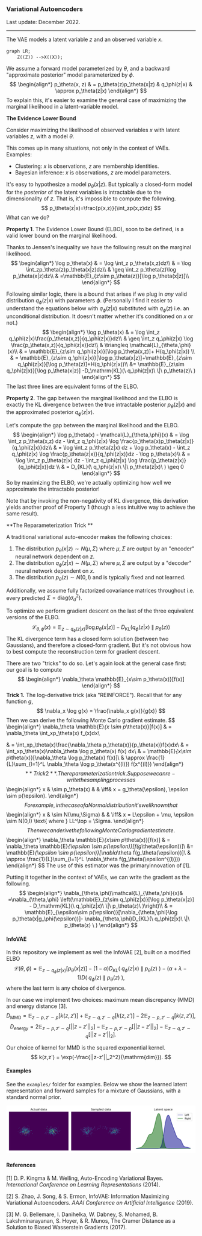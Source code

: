 ### Variational Autoencoders

Last update: December 2022.

---

The VAE models a latent variable $z$ and an observed variable $x$. 

```mermaid
graph LR;
    Z((Z)) -->X((X));
```

We assume a forward model parameterized by $\theta$, and a backward "approximate posterior" model parameterized by $\phi$.
$$
\begin{align*}
p_\theta(x, z) & = p_\theta(z)p_\theta(x|z) & q_\phi(z|x) & \approx p_\theta(z|x)
\end{align*}
$$
To explain this, it's easier to examine the general case of maximizing the marginal likelihood in a latent-variable model.

**The Evidence Lower Bound**

Consider maximizing the likelihood of observed variables $x$ with latent variables $z$, with a model $\theta$. 

This comes up in many situations, not only in the context of VAEs. Examples: 

- Clustering: $x$ is observations, $z$ are membership identities.
- Bayesian inference: $x$ is observations, $z$ are model parameters.

It's easy to hypothesize a model $p_\theta(x|z)$. But typically a closed-form model for the *posterior* of the latent variables is intractable due to the dimensionality of $z$. That is, it's impossible to compute the following.
$$
p_\theta(z|x)=\frac{p(x,z)}{\int_zp(x,z)dz}
$$
What can we do? 

**Property 1**. The Evidence Lower Bound (ELBO), soon to be defined, is a valid lower bound on the marginal likelihood.

Thanks to Jensen's inequality we have the following result on the marginal likelihood.
$$
\begin{align*}
\log p_\theta(x) & = \log \int_z p_\theta(x,z)dz\\
& = \log \int_zp_\theta(z)p_\theta(x|z)dz\\
& \geq \int_z p_\theta(z)\log p_\theta(x|z)dz\\
& =\mathbb{E}_{z\sim p_\theta(z)}[\log p_\theta(x|z)]\\
\end{align*}
$$

Following similar logic, there is a bound that arises if we plug in *any* valid distribution $q_\phi(z|x)$ with parameters $\phi$. (Personally I find it easier to understand the equations below with $q_\phi(z|x)$ substituted with $q_\phi(z)$ i.e. an unconditional distribution. It doesn't matter whether it's conditioned on $x$ or not.)
$$
\begin{align*}
\log p_\theta(x) & = \log \int_z q_\phi(z|x)\frac{p_\theta(x,z)}{q_\phi(z|x)}dz\\
& \geq \int_z q_\phi(z|x) \log \frac{p_\theta(x,z)}{q_\phi(z|x)}dz\\
& \triangleq \mathcal{L}_{\theta,\phi}(x)\\
& = \mathbb{E}_{z\sim q_\phi(z|x)}[\log p_\theta(x,z)]+ H(q_\phi(z|x)) \\
& = \mathbb{E}_{z\sim q_\phi(z|x)}[\log p_\theta(x|z)]+\mathbb{E}_{z\sim q_\phi(z|x)}[\log p_\theta(z)]+H(q_\phi(z|x))\\
&= \mathbb{E}_{z\sim q_\phi(z|x)}[\log p_\theta(x|z)] -D_\mathrm{KL}(\ q_\phi(z|x)\ \|\ p_\theta(z)\ )
\end{align*}
$$
The last three lines are equivalent forms of the ELBO.

**Property 2**. The gap between the marginal likelihood and the ELBO is exactly the KL divergence between the true intractable posterior $p_\theta(z|x)$ and the approximated posterior $q_\phi(z|x)$.

Let's compute the gap between the marginal likelihood and the ELBO.
$$
\begin{align*}
\log p_\theta(x) - \mathcal{L}_{\theta,\phi}(x) 
& = \log \int_z p_\theta(x,z) dz -  \int_z q_\phi(z|x) \log \frac{p_\theta(x)p_\theta(z|x)}{q_\phi(z|x)}dz\\
& = \log \int_z p_\theta(z|x) dz + \log p_\theta(x) -  \int_z q_\phi(z|x) \log \frac{p_\theta(z|x)}{q_\phi(z|x)}dz - \log p_\theta(x)\\
& = \log \int_z p_\theta(z|x) dz  -  \int_z q_\phi(z|x) \log \frac{p_\theta(z|x)}{q_\phi(z|x)}dz \\
& = D_{KL}(\ q_\phi(z|x)\ \|\ p_\theta(z|x)\ ) \geq 0
\end{align*}
$$
So by maximizing the ELBO, we're actually optimizing how well we approximate the intractable posterior!

Note that by invoking the non-negativity of KL divergence, this derivation yields another proof of Property 1 (though a less intuitive way to achieve the same result).

**The Reparameterization Trick **

A traditional variational auto-encoder makes the following choices:

1. The distribution $p_\theta(x|z) \sim N(\mu,\Sigma)$ where $\mu,\Sigma$ are output by an "encoder" neural network dependent on $z$.
2. The distribution $q_\phi(z|x) \sim N(\mu,\Sigma)$ where $\mu,\Sigma$ are output by a "decoder" neural network dependent on $x$.
3. The distribution $p_\theta(z) \sim N(0,I)$  and is typically fixed and not learned.

Additionally, we assume fully factorized covariance matrices throughout i.e. every predicted $\Sigma  = \mathrm{diag}(\sigma^2_d)$.

To optimize we perform gradient descent on the last of the three equivalent versions of the ELBO.
$$
\mathcal{L}_{\theta,\phi}(x) = \mathbb{E}_{z\sim q_\phi(z|x)}[\log p_\theta(x|z)] - D_\mathrm{KL}(q_\phi(z|x)\ \|\ p_\theta(z))
$$
The KL divergence term has a closed form solution (between two Gaussians), and therefore a closed-form gradient. But it's not obvious how to best compute the reconstruction term for gradient descent. 

There are two "tricks" to do so. Let's again look at the general case first: our goal is to compute
$$
\begin{align*}
\nabla_\theta \mathbb{E}_{x\sim p_\theta(x)}[f(x)]
\end{align*}
$$
**Trick 1.** The log-derivative trick (aka "REINFORCE"). Recall that for any function $g$,
$$
\nabla_x \log g(x) = \frac{\nabla_x g(x)}{g(x)}
$$
Then we can derive the following Monte Carlo gradient estimate.
$$
\begin{align*}
\nabla_\theta \mathbb{E}_{x \sim p_\theta(x)}[f(x)] & = \nabla_\theta \int_xp_\theta(x) f_(x)dx\\

& = \int_xp_\theta(x)\frac{\nabla_\theta p_\theta(x)}{p_\theta(x)}f(x)dx\\
& = \int_xp_\theta(x)\nabla_\theta \log p_\theta(x) f(x) dx\\
& = \mathbb{E}_{x\sim p_\theta(x)}[\nabla_\theta \log p_\theta(x) f(x)]\\
& \approx \frac{1}{L}\sum_{l=1}^L \nabla_\theta \log p_\theta(x^{(l)}) f(x^{(l)})
\end{align*}
$$
**Trick 2**. The reparameterization trick. Suppose we can re-write the sampling process as
$$
\begin{align*}
x & \sim p_\theta(x) & & \iff&  x = g_\theta(\epsilon), \epsilon \sim p(\epsilon).
\end{align*}
$$
For example, in the case of a Normal distribution it's well known that
$$
\begin{align*}
x & \sim N(\mu,\Sigma) & & \iff&  x = L\epsilon + \mu, \epsilon \sim N(0,I) \text{ where } LL^\top = \Sigma.
\end{align*}
$$
Then we can derive the following Monte Carlo gradient estimate.
$$
\begin{align*}
\nabla_\theta \mathbb{E}_{x\sim p_\theta(x)}[f(x)] & = \nabla_\theta \mathbb{E}_{\epsilon \sim p(\epsilon)}[f(g_\theta(\epsilon))]\\
&= \mathbb{E}_{\epsilon \sim p(\epsilon)}[\nabla_\theta f(g_\theta(\epsilon))]\\
& \approx \frac{1}{L}\sum_{l=1}^L \nabla_\theta f(g_\theta(\epsilon^{(l)}))
\end{align*}
$$
The use of this estimator was the primaryinnovation of [1]. 

Putting it together in the context of VAEs, we can write the gradient as the following.
$$
\begin{align*}
\nabla_{\theta,\phi}\mathcal{L}_{\theta,\phi}(x)& =\nabla_{\theta,\phi} \left(\mathbb{E}_{z\sim q_\phi(z|x)}[\log p_\theta(x|z)] - D_\mathrm{KL}(\ q_\phi(z|x)\ \|\ p_\theta(z)\ )\right)\\
& = \mathbb{E}_{\epsilon\sim p(\epsilon)}[\nabla_{\theta,\phi}\log p_\theta(x|g_\phi(\epsilon))]- \nabla_{\theta,\phi}D_{KL}(\ q_\phi(z|x)\ \|\ p_\theta(z) \ )
\end{align*}
$$

#### InfoVAE

In this repository we implement as well the InfoVAE [2], built on a modified ELBO
$$
\mathcal{L}(\theta,\phi) = \mathbb{E}_{z\sim q_\phi(z|x)}[p_\theta(x|z)] - (1-\alpha) D_{KL}(\ q_\phi(z|x)\ \|\ p_\theta(z)\ ) -(\alpha+\lambda-1)D(\ q_\phi(z)\ \|\ p_\theta(z)\ ),
$$
where the last term is any choice of divergence. 

In our case we implement two choices: maximum mean discrepancy (MMD) and energy distance [3].
$$
D_{\mathrm{MMD}} = \mathbb{E}_{z\sim p,z' \sim p}[k(z,z')] + \mathbb{E}_{z\sim q,z'\sim q}[k(z,z')] - 2\mathbb{E}_{z\sim p, z' \sim q}[k(z,z')],
$$
$$
D_\mathrm{energy} = 2\mathbb{E}_{z\sim p,z' \sim q}[||z-z'||_2]-\mathbb{E}_{z\sim p,z' \sim p}[||z-z'||_2]-\mathbb{E}_{z\sim q,z' \sim q}[||z-z'||_2].
$$

Our choice of kernel for MMD is the squared exponential kernel.
$$
k(z,z') = \exp(-\frac{||z-z'||_2^2}{\mathrm{dim}}).
$$

#### Examples

See the `examples/` folder for examples. Below we show the learned latent representation and forward samples for a mixture of Gaussians, with a standard normal prior.

![ex_model](examples/ex_2d.png "Example model output")

#### References

[1] D. P. Kingma & M. Welling, Auto-Encoding Variational Bayes. *International Conference on Learning Representations* (2014).

[2] S. Zhao, J. Song, & S. Ermon, InfoVAE: Information Maximizing Variational Autoencoders. *AAAI Conference on Artificial Intelligence* (2019).

[3] M. G. Bellemare, I. Danihelka, W. Dabney, S. Mohamed, B. Lakshminarayanan, S. Hoyer, & R. Munos, The Cramer Distance as a Solution to Biased Wasserstein Gradients (2017).
